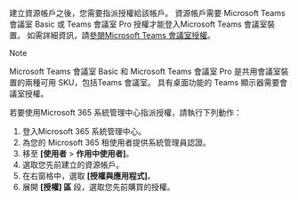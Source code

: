 
建立資源帳戶之後，您需要指派授權給該帳戶。 資源帳戶需要 Microsoft Teams 會議室 Basic 或 Teams 會議室 Pro 授權才能登入Microsoft Teams 會議室裝置。 如需詳細資訊，請[參閱Microsoft Teams 會議室授權](../rooms/rooms-licensing.md)。

> [!NOTE]
> Microsoft Teams 會議室 Basic 和 Microsoft Teams 會議室 Pro 是共用會議室裝置的兩種可用 SKU，包括Teams 會議室。 具有桌面功能的 Teams 顯示器需要會議室授權。

若要使用Microsoft 365 系統管理中心指派授權，請執行下列動作：

1. 登入Microsoft 365 系統管理中心。
1. 為您的 Microsoft 365 租使用者提供系統管理員認證。
1. 移至 **[使用者**  >  **作用中使用者]**。
1. 選取您先前建立的資源帳戶。
1. 在右窗格中，選取 **[授權與應用程式]**。
1. 展開 **[授權] 區** 段，選取您先前購買的授權。
